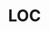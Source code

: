 ---
# This topic lives at
# https://digital.gov/topics/loc

# Topic Title
title: "LOC"

# description — keep it short and clear
# summary: ""

# Weight
weight: 1

# For more information on managing topics,
# see https://github.com/GSA/digitalgov.gov/wiki/topics
---